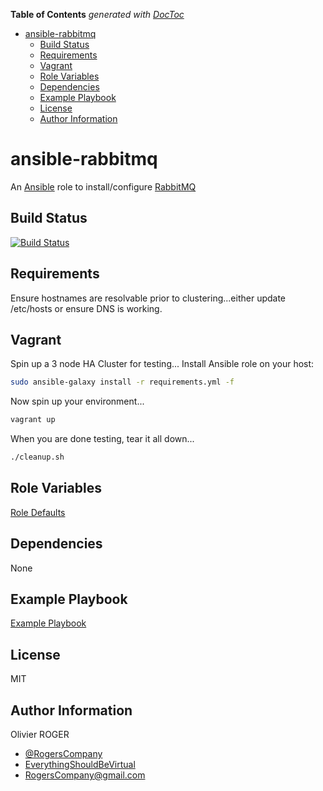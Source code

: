 <!-- START doctoc generated TOC please keep comment here to allow auto update -->
<!-- DON'T EDIT THIS SECTION, INSTEAD RE-RUN doctoc TO UPDATE -->
**Table of Contents**  *generated with [DocToc](https://github.com/thlorenz/doctoc)*

- [ansible-rabbitmq](#ansible-rabbitmq)
  - [Build Status](#build-status)
  - [Requirements](#requirements)
  - [Vagrant](#vagrant)
  - [Role Variables](#role-variables)
  - [Dependencies](#dependencies)
  - [Example Playbook](#example-playbook)
  - [License](#license)
  - [Author Information](#author-information)

<!-- END doctoc generated TOC please keep comment here to allow auto update -->

# ansible-rabbitmq

An [Ansible](https://www.ansible.com) role to install/configure [RabbitMQ](https://www.rabbitmq.com/)

## Build Status

[![Build Status](https://travis-ci.org/RogersCompany/ansible-rabbitmq.svg?branch=master)](https://travis-ci.org/RogersCompany/ansible-rabbitmq)

## Requirements

Ensure hostnames are resolvable prior to clustering...either update /etc/hosts
or ensure DNS is working.

## Vagrant

Spin up a 3 node HA Cluster for testing...
Install Ansible role on your host:

```bash
sudo ansible-galaxy install -r requirements.yml -f
```

Now spin up your environment...

```bash
vagrant up
```

When you are done testing, tear it all down...

```bash
./cleanup.sh
```

## Role Variables

[Role Defaults](./defaults/main.yml)

## Dependencies

None

## Example Playbook

[Example Playbook](./playbook.yml)

## License

MIT

## Author Information

Olivier ROGER

- [@RogersCompany](https://www.twitter.com/RogersCompany)
- [EverythingShouldBeVirtual](http://everythingshouldbevirtual.com)
- [RogersCompany@gmail.com](mailto:RogersCompany@gmail.com)
